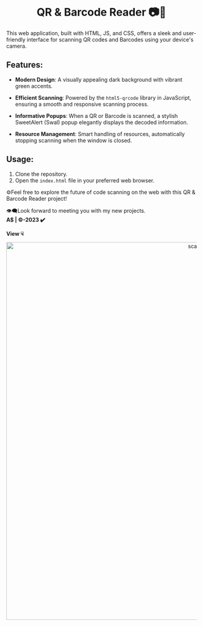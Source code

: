 <h1 align="center">QR & Barcode Reader 📷📄</h1>

This web application, built with HTML, JS, and CSS, offers a sleek and user-friendly interface for scanning QR codes and Barcodes using your device's camera.

## Features:

- **Modern Design**: A visually appealing dark background with vibrant green accents.
  
- **Efficient Scanning**: Powered by the `html5-qrcode` library in JavaScript, ensuring a smooth and responsive scanning process.

- **Informative Popups**: When a QR or Barcode is scanned, a stylish SweetAlert (Swal) popup elegantly displays the decoded information.

- **Resource Management**: Smart handling of resources, automatically stopping scanning when the window is closed.

## Usage:

1. Clone the repository.
2. Open the `index.html` file in your preferred web browser.

⚙️Feel free to explore the future of code scanning on the web with this QR & Barcode Reader project!

👁‍🗨Look forward to meeting you with my new projects.<br>
**A$ | ©️-2023 ✔️**

**View ☟**
<p align="center"><img src="https://github.com/Amidu99/QR-Code-and-Barcode-Scanner/assets/125728431/1af96bfd-bca7-4ad6-986c-01ab8c62f5e3" width="1000" alt="scanner"></p>
